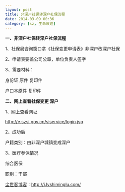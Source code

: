 ```yaml
---
layout: post
title: 非深户社保转深户社保流程
date: 2014-03-09 00:36
category: [sz, 生命痕迹]
---
```

<strong>一、非深户社保转深户社保流程</strong>

1、社保局咨询窗口拿《社保变更申请表》非深户改深户社保

2、申请表要盖公司公章，单位负责人签字

3、需要材料：

身份证 原件 复印件

户口本原件 复印件

<strong>二、网上查看社保变更 深户</strong>

1、网上查看网址

<a href="http://e.szsi.gov.cn/siservice/login.jsp" target="_blank">http://e.szsi.gov.cn/siservice/login.jsp</a>

2、成功后

户籍类别：由非深户城镇变成深户

3、医疗参保情况

综合医保

职别：干部

<a href="http://i.lvshiminglu.com/">尘世客博客</a>：<a href="http://i.lvshiminglu.com/">http://i.lvshiminglu.com/</a>

